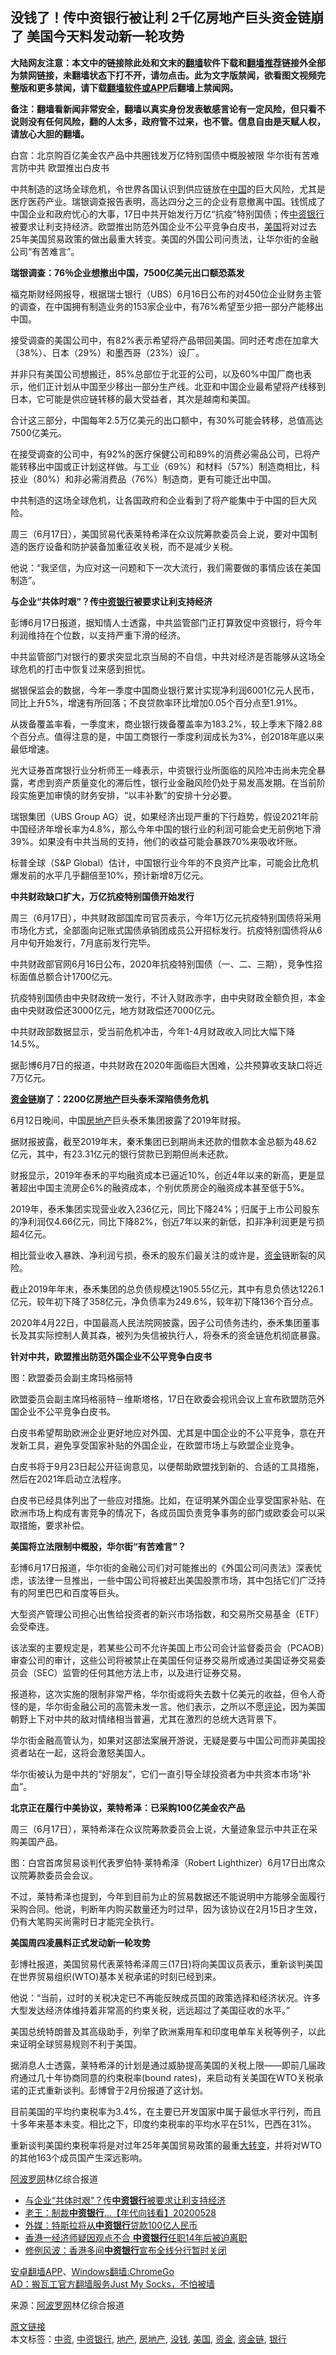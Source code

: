  <h2>没钱了！传中资银行被让利 2千亿房地产巨头资金链崩了 美国今天料发动新一轮攻势</h2> <p class="notice"><b>大陆网友注意：本文中的链接除此处和文末的<a href="https://github.com/bannedbook/fanqiang" >翻墙</a>软件下载和<a href="https://github.com/killgcd/justmysocks/blob/master/README.md">翻墙推荐</a>链接外全部为禁网链接，未翻墙状态下打不开，请勿点击。此为文字版禁闻，欲看图文视频完整版和更多禁闻，请下载<a href="https://github.com/bannedbook/fanqiang">翻墙软件或APP</a>后翻墙上禁闻网。</p><p>备注：翻墙看新闻非常安全，翻墙以真实身份发表敏感言论有一定风险，但只看不说则没有任何风险，翻的人太多，政府管不过来，也不管。信息自由是天赋人权，请放心大胆的翻墙。</b></p>  <div class="entry"> <p id="summary">白宫：北京购百亿美金农产品中共圈钱发万亿特别国债中概股被限 华尔街有苦难言防中共 欧盟推出白皮书</p> <p>中共制造的这场全球危机，令世界各国认识到供应链放在<span class='wp_keywordlink_affiliate'><a href="https://www.bannedbook.org/" title="中国" target="_blank">中国</a></span>的巨大风险，尤其是医疗医药产业。瑞银调查报告表明，高达四分之三的企业有意撤离中国。钱慌成了中国企业和政府忧心的大事，17日中共开始发行万亿“抗疫”特别国债；传<a href="https://www.bannedbook.org/bnews/tag/%E4%B8%AD%E8%B5%84/" class="st_tag internal_tag" rel="tag" title="标签 中资 下的日志">中资</a><a href="https://www.bannedbook.org/bnews/tag/%e9%93%b6%e8%a1%8c/" class="st_tag internal_tag" rel="tag" title="标签 银行 下的日志">银行</a>被要求让利支持经济。欧盟推出防范外国企业不公平竞争白皮书，<a href="https://www.bannedbook.org/bnews/tag/%e7%be%8e%e5%9b%bd/" class="st_tag internal_tag" rel="tag" title="标签 美国 下的日志">美国</a>将对过去25年美国贸易政策的做出最重大转变。美国的外国公司问责法，让华尔街的金融公司“有苦难言”。</p> <p><strong>瑞银调查：76％企业想撤出中国，7500亿美元出口额恐蒸发</strong></p> <p>福克斯财经网报导，根据瑞士银行（UBS）6月16日公布的对450位企业财务主管的调查，在中国拥有制造业务的153家企业中，有76%希望至少把一部分产能移出中国。</p> <p>接受调查的美国公司中，有82%表示希望将产品带回美国。同时还考虑在加拿大（38%）、日本（29%）和墨西哥（23%）设厂。</p> <p>并非只有美国公司想搬迁，85%总部位于北亚的公司，以及60%中国厂商也表示，他们正计划从中国至少移出一部分生产线。北亚和中国企业最希望将产线移到日本，它可能是供应链转移的最大受益者，其次是越南和美国。</p> <p>合计这三部分，中国每年2.5万亿美元的出口额中，有30%可能会转移，总值高达7500亿美元。</p> <p>在接受调查的公司中，有92%的医疗保健公司和89%的消费必需品公司，已将产能转移出中国或正计划这样做。与工业（69%）和材料（57%）制造商相比，科技业（80%）和非必需消费品（76%）制造商，更有可能迁出中国。</p> <p>中共制造的这场全球危机，让各国政府和企业看到了将产能集中于中国的巨大风险。</p> <p>周三（6月17日），美国贸易代表莱特希泽在众议院筹款委员会上说，要对中国制造的医疗设备和防护装备加重征收关税，而不是减少关税。</p> <p>他说：“我坚信，为应对这一问题和下一次大流行，我们需要做的事情应该在美国制造”。</p> <p><strong>与企业“共体时艰”？传<a href="https://www.bannedbook.org/bnews/tag/%E4%B8%AD%E8%B5%84%E9%93%B6%E8%A1%8C/" class="st_tag internal_tag" rel="tag" title="标签 中资银行 下的日志">中资银行</a>被要求让利支持经济</strong></p> <p>彭博6月17日报道，据知情人士透露，中共监管部门正打算敦促中资银行，将今年利润维持在个位数，以支持严重下滑的经济。</p> <p>中共监管部门对银行的要求突显北京当局的不自信，中共对经济是否能够从这场全球危机的打击中恢复过来感到担忧。</p>  <p>据银保监会的数据，今年一季度中国商业银行累计实现净利润6001亿元人民币，同比上升5%，增速有所回落；不良贷款率环比增加0.05个百分点至1.91%。</p> <p>从拨备覆盖率看，一季度末，商业银行拨备覆盖率为183.2%，较上季末下降2.88个百分点。值得注意的是，中国工商银行一季度利润成长为3%，创2018年底以来最低增速。</p> <p>光大证券首席银行业分析师王一峰表示，中资银行业所面临的风险冲击尚未完全暴露，考虑到资产质量变化的滞后性，银行业金融风险仍处于易发高发期。在当前阶段实施更加审慎的财务安排，“以丰补歉”的安排十分必要。</p> <p>瑞银集团（UBS Group AG）说，如果经济出现严重的下行趋势，假设2021年前中国经济年增长率为4.8%，那么今年中国的银行业的利润可能会史无前例地下滑39%。如果没有中共当局的支持，他们的收益可能会暴跌70%来吸收坏账。</p> <p>标普全球（S&amp;P Global）估计，中国银行业今年的不良资产比率，可能会比危机爆发前的水平几乎翻倍至10%，预计新增8万亿元。</p> <p><strong>中共财政缺口扩大，万亿抗疫特别国债开始发行</strong></p> <p>周三（6月17日），中共财政部国库司官员表示，今年1万亿元抗疫特别国债将采用市场化方式，全部面向记账式国债承销团成员公开招标发行。抗疫特别国债将从6月中旬开始发行，7月底前发行完毕。</p> <p>中共财政部官网6月16日公布，2020年抗疫特别国债（一、二、三期），竞争性招标面值总额合计1700亿元。</p> <p>抗疫特别国债由中央财政统一发行，不计入财政赤字，由中央财政全额负担，本金由中央财政偿还3000亿元，地方财政偿还7000亿元。</p> <p>中共财政部数据显示，受当前危机冲击，今年1-4月财政收入同比大幅下降14.5%。</p> <p>据彭博6月7日的报道，中共财政在2020年面临巨大困难，公共预算收支缺口将近7万亿元。</p> <p><strong><a href="https://www.bannedbook.org/bnews/tag/%E8%B5%84%E9%87%91%E9%93%BE/" class="st_tag internal_tag" rel="tag" title="标签 资金链 下的日志">资金链</a>崩了：2200亿房<a href="https://www.bannedbook.org/bnews/tag/%e5%9c%b0%e4%ba%a7/" class="st_tag internal_tag" rel="tag" title="标签 地产 下的日志">地产</a>巨头泰禾深陷债务危机</strong></p> <p>6月12日晚间，中国<a href="https://www.bannedbook.org/bnews/tag/%e6%88%bf%e5%9c%b0%e4%ba%a7/" class="st_tag internal_tag" rel="tag" title="标签 房地产 下的日志">房地产</a>巨头泰禾集团披露了2019年财报。</p> <p>据财报披露，截至2019年末，秦禾集团已到期尚未还款的借款本金总额为48.62亿元，其中，有23.31亿元的银行贷款已到期但尚未还款。</p>  <p>财报显示，2019年泰禾的平均融资成本已逼近10%，创近4年以来的新高，更是显著超出中国主流房企6%的融资成本，个别优质房企的融资成本甚至低于5%。</p> <p>2019年，泰禾集团实现营业收入236亿元，同比下降24%；归属于上市公司股东的净利润仅4.66亿元，同比下降82%，创近7年以来的新低，扣非净利润更是亏损超4亿元。</p> <p>相比营业收入暴跌、净利润亏损，泰禾的股东们最关注的或许是，<a href="https://www.bannedbook.org/bnews/tag/%E8%B5%84%E9%87%91/" class="st_tag internal_tag" rel="tag" title="标签 资金 下的日志">资金</a>链断裂的风险。</p> <p>截止2019年年末，泰禾集团的总负债规模达1905.55亿元，其中有息负债达1226.1亿元，较年初下降了358亿元，净负债率为249.6%，较年初下降136个百分点。</p> <p>2020年4月22日，中国最高人民法院网披露，因子公司债务违约，泰禾集团董事长及其实际控制人黄其森，被列为失信被执行人，将泰禾的资金链危机彻底暴露。</p> <p><strong>针对中共，欧盟推出防范外国企业不公平竞争白皮书</strong></p> <p>图：欧盟委员会副主席玛格丽特</p> <p>欧盟委员会副主席玛格丽特－维斯塔格，17日在欧委会视讯会议上宣布欧盟防范外国企业不公平竞争白皮书。</p> <p>白皮书希望帮助欧洲企业更好地应对外国、尤其是中国企业的不公平竞争，意在开发新工具，避免享受国家补贴的外国企业，在欧盟市场上与欧盟企业竞争。</p> <p>白皮书将于9月23日起公开征询意见，以便帮助欧盟找到新的、合适的工具措施，然后在2021年启动立法程序。</p> <p>白皮书已经具体列出了一些应对措施。比如，在证明某外国企业享受国家补贴、在欧洲市场上构成有害竞争的情况下，各成员国负责竞争事务的部门或欧委会可以采取措施，要求补偿。</p> <p><strong>美国将立法限制中概股，华尔街“有苦难言”？</strong></p> <p>彭博6月17日报道，华尔街的金融公司们对可能推出的《外国公司问责法》深表忧虑，该法律一旦推出，一些中国公司将被赶出美国股票市场，其中包括它们广泛持有的阿里巴巴和百度等巨头。</p> <p>大型资产管理公司担心出售给投资者的新兴市场指数，和交易所交易基金（ETF）会受牵连。</p>  <p>该法案的主要规定是，若某些公司不允许美国上市公司会计监督委员会（PCAOB）审查公司的审计，这些公司将被禁止在美国任何证券交易所或通过美国证券交易委员会（SEC）监管的任何其他方法上市，以及进行证券交易。</p> <p>报道称，这次实施的限制非常严格，华尔街或将失去数十亿美元的收益，但令人奇怪的是，华尔街金融公司的高管未发一言。他们表示，之所以不愿<span class='wp_keywordlink_affiliate'><a href="https://www.bannedbook.org/bnews/comments/" title="新闻评论" target="_blank">评论</a></span>，因为美国朝野上下对中共的敌对情绪相当普遍，尤其在激烈的总统大选背景下。</p> <p>华尔街金融高管认为，如果对这部法案展开游说，无疑是要与中国公司而非美国投资者站在一起，这将会激怒美国人。</p> <p>华尔街被认为是中共的“好朋友”，它们一直引导全球投资者为中共资本市场“补血”。</p> <p><strong>北京正在履行中美协议，莱特希泽：已采购100亿美金农产品</strong></p> <p>周三（6月17日），莱特希泽在众议院筹款委员会上说，大量迹象显示中共正在采购美国产品。</p> <p>图：白宫首席贸易谈判代表罗伯特·莱特希泽（Robert Lighthizer）6月17日出席众议院筹款委员会会议。</p> <p>不过，莱特希泽也提到，今年到目前为止的贸易数据还不能说明中方能够全面履行采购合同。他说，判断年内购买数量还为时过早，因为该协议在2月15日才生效，仍有大笔购买尚需时日才能完全执行。</p> <p><strong>美国周四凌晨料正式发动新一轮攻势</strong></p> <p>彭博社报道，美国贸易代表莱特希泽周三(17日)将向美国议员表示，重新谈判美国在世界贸易组织(WTO)基本关税承诺的时刻已经到来。</p> <p>他说：“当前，过时的关税决定已不再能反映成员国的政策选择和经济状况。许多大型发达经济体维持着非常高的约束关税，远远超过了美国征收的水平。”</p> <p>美国总统特朗普及其高级助手，列举了欧洲乘用车和印度电单车关税等例子，以此来证明全球贸易规则不利于美国。</p> <p>据消息人士透露，莱特希泽的计划是通过威胁提高美国的关税上限——即前几届政府通过几十年协商同意的约束税率(bound rates)，来启动有关美国在WTO关税承诺的正式重新谈判。彭博曾于2月份报道了这计划。</p> <p>目前美国的平均约束税率为3.4%，在主要已开发国家中属于最低水平行列，而且十多年来基本未变。相比之下，印度约束税率的平均水平在51%，巴西在31%。</p>  <p>重新谈判美国约束税率将是对过年25年美国贸易政策的最重<span class='wp_keywordlink'><a href="https://www.bannedbook.org/forum2/topic893.html" title="大转变  后共产主义与后社会主义研究" target="_blank">大转变</a></span>，并将对WTO的其他163个成员国产生深远影响。</p> <p><span class='wp_keywordlink_affiliate'><a href="https://www.aboluowang.com/" title="阿波罗网" target="_blank">阿波罗网</a></span>林亿综合报道</p> <ul class='op-related-articles' title='相关阅读'> <li><a href='https://www.bannedbook.org/bnews/comments/20200618/1346553.html' target='_blank'>与企业“共体时艰”？传<b>中资银行</b>被要求让利支持经济</a></li> <li><a href='https://www.bannedbook.org/bnews/taiwannews/20200528/1335971.html' target='_blank'>老王：制裁<b>中资银行</b>...【年代向钱看】20200528</a></li> <li><a href='https://www.bannedbook.org/bnews/finance/20191225/1247004.html' target='_blank'>外媒：特斯拉将从<b>中资银行</b>贷款100亿人民币</a></li> <li><a href='https://www.bannedbook.org/bnews/baitai/20191203/1234488.html' target='_blank'>香港一经济师疑因观点不合 <b>中资银行</b>任职14年后被迫离职</a></li> <li><a href='https://www.bannedbook.org/bnews/cnnews/hknews/20191006/1202468.html' target='_blank'>修例风波：香港多间<b>中资银行</b>宣布全线分行暂时关闭</a></li> </ul> <div class="texttj"> <a href="https://github.com/bannedbook/fanqiang/wiki/%E7%A6%81%E9%97%BB%E7%BD%91%E5%AE%89%E5%8D%93%E7%BF%BB%E5%A2%99%E6%96%B0%E9%97%BBAPP" target="_blank">安卓翻墙APP</a>、<a href="https://github.com/bannedbook/fanqiang/wiki/Chrome%E4%B8%80%E9%94%AE%E7%BF%BB%E5%A2%99%E5%8C%85" target="_blank">Windows翻墙:ChromeGo</a><br/> <a href="https://github.com/killgcd/justmysocks/blob/master/README.md" target="_blank">AD：搬瓦工官方翻墙服务Just My Socks，不怕被墙</a> </div><p> 来源：<a href="https://www.aboluowang.com/2020/0618/1466487.html" target="_blank">阿波罗网</a>林亿综合报道 </p><a name='sharetosocial'></a>         <div><a href='https://www.bannedbook.org/bnews/topimagenews/20200618/1346900.html'>原文链接</a></div>  </div><!--END ENTRY--> <div class="postfooter"> <div>本文标签：<a href="https://www.bannedbook.org/bnews/tag/%E4%B8%AD%E8%B5%84/" rel="tag">中资</a>, <a href="https://www.bannedbook.org/bnews/tag/%E4%B8%AD%E8%B5%84%E9%93%B6%E8%A1%8C/" rel="tag">中资银行</a>, <a href="https://www.bannedbook.org/bnews/tag/%e5%9c%b0%e4%ba%a7/" rel="tag">地产</a>, <a href="https://www.bannedbook.org/bnews/tag/%e6%88%bf%e5%9c%b0%e4%ba%a7/" rel="tag">房地产</a>, <a href="https://www.bannedbook.org/bnews/tag/%E6%B2%A1%E9%92%B1/" rel="tag">没钱</a>, <a href="https://www.bannedbook.org/bnews/tag/%e7%be%8e%e5%9b%bd/" rel="tag">美国</a>, <a href="https://www.bannedbook.org/bnews/tag/%E8%B5%84%E9%87%91/" rel="tag">资金</a>, <a href="https://www.bannedbook.org/bnews/tag/%E8%B5%84%E9%87%91%E9%93%BE/" rel="tag">资金链</a>, <a href="https://www.bannedbook.org/bnews/tag/%e9%93%b6%e8%a1%8c/" rel="tag">银行</a></div>  </div><!--END POSTFOOTER--> 